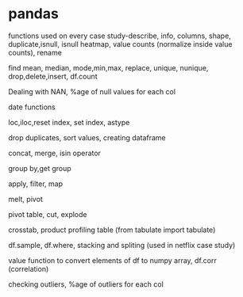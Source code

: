 # pandas

functions used on every case study-describe, info, columns, shape, duplicate,isnull, isnull heatmap, value counts (normalize inside value counts), rename

find mean, median, mode,min,max, replace, unique, nunique, drop,delete,insert, df.count

Dealing with NAN, %age of null values for each col

date functions

loc,iloc,reset index, set index, astype

drop duplicates, sort values, creating dataframe

concat, merge, isin operator

group by,get group

apply, filter, map 

melt, pivot

pivot table, cut, explode

crosstab, product profiling table (from tabulate import tabulate)

df.sample, df.where, stacking and spliting (used in netflix case study)

value function to convert elements of df to numpy array, df.corr (correlation)

checking outliers, %age of outliers for each col
